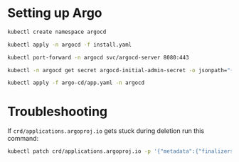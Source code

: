# Setting up Argo
```sh
kubectl create namespace argocd
```

```sh
kubectl apply -n argocd -f install.yaml
```

```sh
kubectl port-forward -n argocd svc/argocd-server 8080:443
```

```sh
kubectl -n argocd get secret argocd-initial-admin-secret -o jsonpath="{.data.password}" | base64 -d | pbcopy
```

```sh
kubectl apply -f argo-cd/app.yaml -n argocd
```

# Troubleshooting
If `crd/applications.argoproj.io` gets stuck during deletion run this command:
```sh
kubectl patch crd/applications.argoproj.io -p '{"metadata":{"finalizers":[]}}' --type=merge
```
